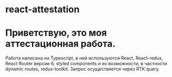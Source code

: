 # react-attestation

# Приветствую, это моя аттестационная работа.

Работа написана на Typescript, в ней используются React, React-redux, React Router версии 6, styled components и их возможности, в частности dynamic routes, redux-toolkit. Запрос осуществяется через RTK query.
